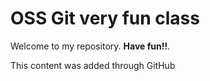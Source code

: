# OSS Git very fun class

Welcome to my repository. **Have fun!!**.

This content was added through GitHub
